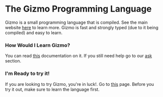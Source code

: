 # The Gizmo Programming Language
Gizmo is a small programming language that is compiled. See the main website [here](https://ellder054.github.io/gizmolang/) to learn more.
Gizmo is fast and strongly typed (due to it being compiled) and easy to learn.

### How Would I Learn Gizmo?
You can read [this](https://ellder054.github.io/gizmolang/docs.html) documentation on it.
If you still need help go to our [ask](https://ellder054.github.io/gizmolang/ask.html) section.

### I'm Ready to try it!
If you are looking to try Gizmo, you're in luck!. Go to [this](https://ellder054.github.io/gizmolang/try-out.html) page.
Before you try it out, make sure to learn the language first.

